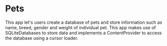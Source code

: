 # Pets
This app let's users create a database of pets and store information such as name, breed, gender and weight of individual pet.
This app makes use of SQLiteDatabases to store data and implements a ContentProvider to access the database using a cursor loader.
